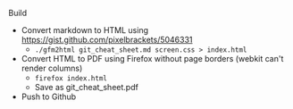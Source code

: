 Build

* Convert markdown to HTML using https://gist.github.com/pixelbrackets/5046331
  * `./gfm2html git_cheat_sheet.md screen.css > index.html`
* Convert HTML to PDF using Firefox without page borders (webkit can't render columns)
  * `firefox index.html`
  * Save as git_cheat_sheet.pdf
* Push to Github
